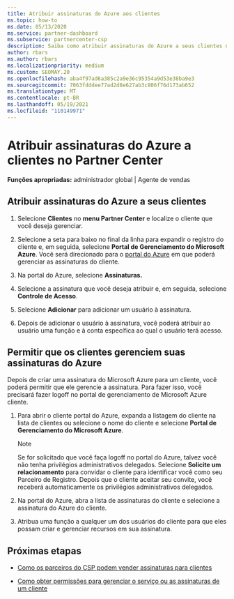 ```yaml
---
title: Atribuir assinaturas do Azure aos clientes
ms.topic: how-to
ms.date: 05/13/2020
ms.service: partner-dashboard
ms.subservice: partnercenter-csp
description: Saiba como atribuir assinaturas do Azure a seus clientes no Partner Center e como permitir que os clientes gerenciem suas próprias assinaturas.
author: rbars
ms.author: rbars
ms.localizationpriority: medium
ms.custom: SEOMAY.20
ms.openlocfilehash: aba4f97ad6a385c2a9e36c95354a9d53e38ba9e3
ms.sourcegitcommit: 7063fdddee77ad2d8e627ab3c806f76d173ab652
ms.translationtype: MT
ms.contentlocale: pt-BR
ms.lasthandoff: 05/19/2021
ms.locfileid: "110149971"
---
```

# <a name="assigning-azure-subscriptions-to-customers-in-partner-center"></a>Atribuir assinaturas do Azure a clientes no Partner Center

**Funções apropriadas:** administrador global | Agente de vendas

## <a name="assign-azure-subscriptions-to-your-customers"></a>Atribuir assinaturas do Azure a seus clientes

1. Selecione **Clientes** no **menu Partner Center** e localize o cliente que você deseja gerenciar.

2. Selecione a seta para baixo no final da linha para expandir o registro do cliente e, em seguida, selecione **Portal de Gerenciamento do Microsoft Azure**. Você será direcionado para o [portal do Azure](https://portal.azure.com/) em que poderá gerenciar as assinaturas do cliente.

3. Na portal do Azure, selecione **Assinaturas.**

4. Selecione a assinatura que você deseja atribuir e, em seguida, selecione **Controle de Acesso**.

5. Selecione **Adicionar** para adicionar um usuário à assinatura. 

6. Depois de adicionar o usuário à assinatura, você poderá atribuir ao usuário uma função e à conta específica ao qual o usuário terá acesso.

## <a name="enable-customers-to-manage-their-azure-subscriptions"></a>Permitir que os clientes gerenciem suas assinaturas do Azure

Depois de criar uma assinatura do Microsoft Azure para um cliente, você poderá permitir que ele gerencie a assinatura. Para fazer isso, você precisará fazer logoff no portal de gerenciamento de Microsoft Azure cliente. 

1. Para abrir o cliente portal do Azure, expanda a listagem do cliente na lista de clientes ou selecione o nome do cliente e selecione **Portal de Gerenciamento do Microsoft Azure**.

   > [!NOTE]  
   > Se for solicitado que você faça logoff no portal do Azure, talvez você não tenha privilégios administrativos delegados. Selecione **Solicite um relacionamento** para convidar o cliente para identificar você como seu Parceiro de Registro. Depois que o cliente aceitar seu convite, você receberá automaticamente os privilégios administrativos delegados.

2. Na portal do Azure, abra a lista de assinaturas do cliente e selecione a assinatura do Azure do cliente.

3. Atribua uma função a qualquer um dos usuários do cliente para que eles possam criar e gerenciar recursos em sua assinatura.

## <a name="next-steps"></a>Próximas etapas

- [Como os parceiros do CSP podem vender assinaturas para clientes](customer-subscriptions.md)

- [Como obter permissões para gerenciar o serviço ou as assinaturas de um cliente](customers-revoke-admin-privileges.md)
